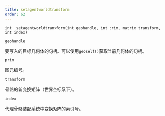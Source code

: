 ```yaml
---
title: setagentworldtransform
order: 62
---
```

`int  setagentworldtransform(int geohandle, int prim, matrix transform, int index)`

`geohandle`

要写入的目标几何体的句柄。可以使用`geoself()`获取当前几何体的句柄。

`prim`

图元编号。

`transform`

骨骼的新变换矩阵（世界坐标系下）。

`index`

代理骨骼装配系统中变换矩阵的索引号。
